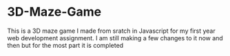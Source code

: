 # 3D-Maze-Game
This is a 3D maze game I made from sratch in Javascript for my first year web development assignment.
I am still making a few changes to it now and then but for the most part it is completed
